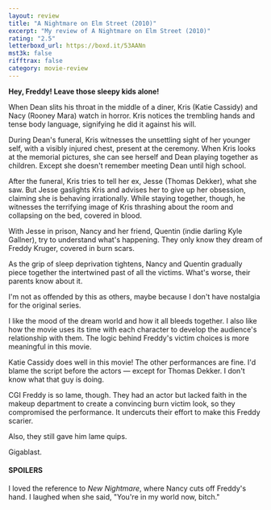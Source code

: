 ```yaml
---
layout: review
title: "A Nightmare on Elm Street (2010)"
excerpt: "My review of A Nightmare on Elm Street (2010)"
rating: "2.5"
letterboxd_url: https://boxd.it/53AANn
mst3k: false
rifftrax: false
category: movie-review
---
```


<b>Hey, Freddy! Leave those sleepy kids alone!</b>

When Dean slits his throat in the middle of a diner, Kris (Katie Cassidy) and Nacy (Rooney Mara) watch in horror. Kris notices the trembling hands and tense body language, signifying he did it against his will.

During Dean's funeral, Kris witnesses the unsettling sight of her younger self, with a visibly injured chest, present at the ceremony. When Kris looks at the memorial pictures, she can see herself and Dean playing together as children. Except she doesn't remember meeting Dean until high school.

After the funeral, Kris tries to tell her ex, Jesse (Thomas Dekker), what she saw. But Jesse gaslights Kris and advises her to give up her obsession, claiming she is behaving irrationally. While staying together, though, he witnesses the terrifying image of Kris thrashing about the room and collapsing on the bed, covered in blood.

With Jesse in prison, Nancy and her friend, Quentin (indie darling Kyle Gallner), try to understand what's happening. They only know they dream of Freddy Kruger, covered in burn scars.

As the grip of sleep deprivation tightens, Nancy and Quentin gradually piece together the intertwined past of all the victims. What's worse, their parents know about it.

I'm not as offended by this as others, maybe because I don't have nostalgia for the original series.

I like the mood of the dream world and how it all bleeds together. I also like how the movie uses its time with each character to develop the audience's relationship with them. The logic behind Freddy's victim choices is more meaningful in this movie.

Katie Cassidy does well in this movie! The other performances are fine. I'd blame the script before the actors — except for Thomas Dekker. I don't know what that guy is doing.

CGI Freddy is so lame, though. They had an actor but lacked faith in the makeup department to create a convincing burn victim look, so they compromised the performance. It undercuts their effort to make this Freddy scarier.

Also, they still gave him lame quips.

Gigablast.

#### SPOILERS

I loved the reference to <i>New Nightmare</i>, where Nancy cuts off Freddy's hand. I laughed when she said, "You're in my world now, bitch."
